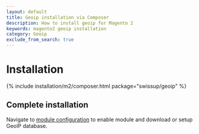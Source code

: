 ```yaml
---
layout: default
title: Geoip installation via Composer
description: How to install geoip for Magento 2
keywords: magento2 geoip installation
category: Geoip
exclude_from_search: true
---
```


# Installation

{% include installation/m2/composer.html package="swissup/geoip" %}

## Complete installation

Navigate to [module configuration](/m2/extensions/geoip/configuration/) to
enable module and download or setup GeoIP database.
